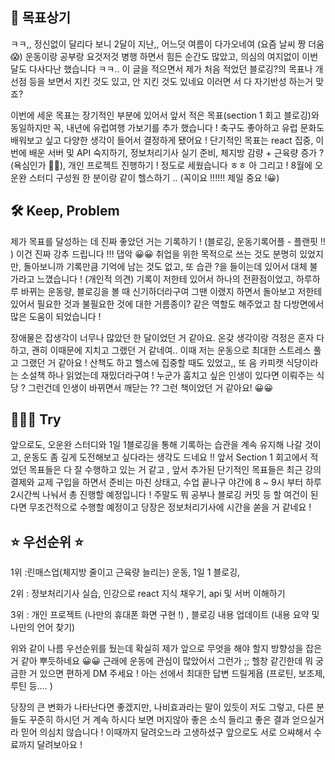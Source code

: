 ## 📝 목표상기

ㅋㅋ,, 정신없이 달리다 보니 2달이 지난,, 어느덧 여름이 다가오네여 (요즘 날씨 짱 더움 😱) 운동이랑 공부랑 요것저것 병행 하면서 힘든 순간도 많았고, 의심의 여지없이 이번 달도 다사다난 했습니다 ㅋㅋ.. 이 글을 적으면서 제가 처음 적었던 블로깅?의 목표나 개선점 등을 보면서 지킨 것도 있고, 안 지킨 것도 있네요 이러면 서 다 자기반성 하는거 맞죠?

이번에 세운 목표는 장기적인 부분에 있어서 앞서 적은 목표(section 1 회고 블로깅)와 동일하지만 꼭, 내년에 유럽여행 가보기를 추가 했습니다 ! 축구도 좋아하고 유럽 문화도 배워보고 싶고 다양한 생각이 들어서 결정하게 됐어요 ! 단기적인 목표는 react 집중, 이번에 배운 서버 및 API 숙지하기, 정보처리기사 실기 준비, 체지방 감량 + 근육량 증가 ? (욕심인가 🤔🤔), 개인 프로젝트 진행하기 ! 정도로 세웠습니다 ㅎㅎ 아 그리고 ! 8월에 오운완 스터디 구성원  한 분이랑 같이 헬스하기 .. (꼭이요 !!!!!! 제일 중요 !😀)


## 🛠️ Keep, Problem

제가 목표를 달성하는 데 진짜 좋았던 거는 기록하기 ! (블로깅, 운동기록어플 - 플랜핏 !! ) 이건 진짜 강추 드립니다 !!! 댑악 😀😀 취업을 위한 목적으로 쓰는 것도 분명히 있었지만, 돌아보니까 기록만큼 기억에 남는 것도 없고, 또 습관 ?을 들이는데 있어서 대체 불가라고 느꼈습니다 ! (개인적 의견) 기록이 저한테 있어서 하나의 전환점이었고, 하루하루 바뀌는 운동량, 블로깅을 볼 때 신기하더라구여 그땐 이랬지 하면서 돌아보고 저한테 있어서 필요한 것과 불필요한 것에 대한 거름종이? 같은 역할도 해주었고 참 다방면에서 많은 도움이 되었습니다 !

장애물은 잡생각이 너무나 많았던 한 달이었던 거 같아요. 온갖 생각이랑 걱정은 혼자 다하고, 괜히 이때문에 지치고 그랬던 거 같네여.. 이때 저는 운동으로 최대한 스트레스 풀고 그랬던 거 같아요 ! 산책도 하고 헬스에 집중할 때도 있었고,, 또 음 카피캣 식당이라는 소설책 하나 읽었는데 재밌더라구여 ! 누군가 훔치고 싶은 인생이 있다면 이뤄주는 식당 ? 그런건데 인생이 바뀌면서 깨닫는 ?? 그런 책이었던 거 같아요! 😀😀 

## 👊👊👊 Try

앞으로도, 오운완 스터디와 1일 1블로깅을 통해 기록하는 습관을 계속 유지해 나갈 것이고, 운동도 좀 깊게 도전해보고 싶다라는 생각도 드네요 !! 앞서 Section 1 회고에서 적었던 목표들은 다 잘 수행하고 있는 거 같고 , 앞서 추가된 단기적인 목표들은 최근 강의 결제와 교제 구입을 하면서 준비는 마친 상태고, 수업 끝나구 야간에 8 ~ 9시 부터 하루 2시간씩 나눠서 총 진행할 예정입니다 ! 주말도 뭐 공부나 블로깅 커밋 등 할 여건이 된다면 무조건적으로 수행할 예정이고 당장은 정보처리기사에 시간을 쏟을 거 같네요 !

## ⭐ 우선순위 ⭐

1위 :린매스업(체지방 줄이고 근육량 늘리는) 운동, 1일 1 블로깅, 

2위 : 정보처리기사 실습, 인강으로 react 지식 채우기, api 및 서버 이해하기

3위 : 개인 프로젝트 (나만의 휴대폰 화면 구현 !) , 블로깅 내용 업데이트 (내용 요약 및 나만의 언어 찾기)

위와 같이 나름 우선순위를  뒀는데 확실히 제가 앞으로 무엇을 해야 할지 방향성을 잡은 거 같아 뿌듯하네요 😀😀 근래에 운동에 관심이 많았어서 그런가 ;; 헬창 같긴한데 뭐 궁금한 거 있으면 편하게 DM 주세요 ! 아는 선에서 최대한 답변 드릴게욥 (프로틴, 보조제, 루틴 등.... )

당장의 큰 변화가 나타난다면 좋겠지만, 나비효과라는 말이 있듯이 저도 그렇고, 다른 분들도 꾸준히 하시던 거 계속 하시다 보면 머지않아 좋은 소식 들리고 좋은 결과 얻으실거라 믿어 의심치 않습니다 ! 이때까지 달려오느라 고생하셨구 앞으로도 서로 으쌰해서 수료까지 달려보아요 ! 